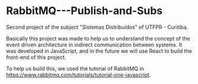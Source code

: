 # RabbitMQ---Publish-and-Subs

Second project of the subject "Sistemas Distribuídos" of UTFPR - Curitiba.

Basically this project was made to help us to understand the concept of the event driven architecture in indirect communication between systems. It was developed in JavaScript, and in the future we will use React to build the front-end of this project.

To help us build this, we used the tutorial of RabbitMQ in https://www.rabbitmq.com/tutorials/tutorial-one-javascript.

